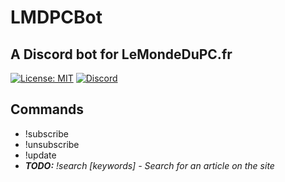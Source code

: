# LMDPCBot
## A Discord bot for LeMondeDuPC.fr
[![License: MIT](https://img.shields.io/badge/License-MIT-green.svg)](https://wylarel.com/mit/)
[![Discord](https://img.shields.io/badge/Chat-Discord-blue)](https://discord.gg/e878gNR)

## Commands
- !subscribe
- !unsubscribe
- !update
- ***TODO:** !search [keywords] - Search for an article on the site*
